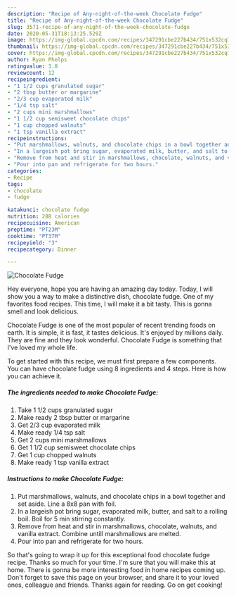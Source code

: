 ```yaml
---
description: "Recipe of Any-night-of-the-week Chocolate Fudge"
title: "Recipe of Any-night-of-the-week Chocolate Fudge"
slug: 3571-recipe-of-any-night-of-the-week-chocolate-fudge
date: 2020-05-31T18:13:25.529Z
image: https://img-global.cpcdn.com/recipes/347291cbe227b434/751x532cq70/chocolate-fudge-recipe-main-photo.jpg
thumbnail: https://img-global.cpcdn.com/recipes/347291cbe227b434/751x532cq70/chocolate-fudge-recipe-main-photo.jpg
cover: https://img-global.cpcdn.com/recipes/347291cbe227b434/751x532cq70/chocolate-fudge-recipe-main-photo.jpg
author: Ryan Phelps
ratingvalue: 3.8
reviewcount: 12
recipeingredient:
- "1 1/2 cups granulated sugar"
- "2 tbsp butter or margarine"
- "2/3 cup evaporated milk"
- "1/4 tsp salt"
- "2 cups mini marshmallows"
- "1 1/2 cup semisweet chocolate chips"
- "1 cup chopped walnuts"
- "1 tsp vanilla extract"
recipeinstructions:
- "Put marshmallows, walnuts, and chocolate chips in a bowl together and set aside. Line a 8x8 pan with foil."
- "In a largeish pot bring sugar, evaporated milk, butter, and salt to a rolling boil. Boil for 5 min stirring constantly."
- "Remove from heat and stir in marshmallows, chocolate, walnuts, and vanilla extract. Combine untill marshmallows are melted."
- "Pour into pan and refrigerate for two hours."
categories:
- Recipe
tags:
- chocolate
- fudge

katakunci: chocolate fudge 
nutrition: 288 calories
recipecuisine: American
preptime: "PT23M"
cooktime: "PT37M"
recipeyield: "3"
recipecategory: Dinner

---
```



![Chocolate Fudge](https://img-global.cpcdn.com/recipes/347291cbe227b434/751x532cq70/chocolate-fudge-recipe-main-photo.jpg)

Hey everyone, hope you are having an amazing day today. Today, I will show you a way to make a distinctive dish, chocolate fudge. One of my favorites food recipes. This time, I will make it a bit tasty. This is gonna smell and look delicious.

Chocolate Fudge is one of the most popular of recent trending foods on earth. It is simple, it is fast, it tastes delicious. It's enjoyed by millions daily. They are fine and they look wonderful. Chocolate Fudge is something that I've loved my whole life.




To get started with this recipe, we must first prepare a few components. You can have chocolate fudge using 8 ingredients and 4 steps. Here is how you can achieve it.

<!--inarticleads1-->

##### The ingredients needed to make Chocolate Fudge:

1. Take 1 1/2 cups granulated sugar
1. Make ready 2 tbsp butter or margarine
1. Get 2/3 cup evaporated milk
1. Make ready 1/4 tsp salt
1. Get 2 cups mini marshmallows
1. Get 1 1/2 cup semisweet chocolate chips
1. Get 1 cup chopped walnuts
1. Make ready 1 tsp vanilla extract




<!--inarticleads2-->

##### Instructions to make Chocolate Fudge:

1. Put marshmallows, walnuts, and chocolate chips in a bowl together and set aside. Line a 8x8 pan with foil.
1. In a largeish pot bring sugar, evaporated milk, butter, and salt to a rolling boil. Boil for 5 min stirring constantly.
1. Remove from heat and stir in marshmallows, chocolate, walnuts, and vanilla extract. Combine untill marshmallows are melted.
1. Pour into pan and refrigerate for two hours.




So that's going to wrap it up for this exceptional food chocolate fudge recipe. Thanks so much for your time. I'm sure that you will make this at home. There is gonna be more interesting food in home recipes coming up. Don't forget to save this page on your browser, and share it to your loved ones, colleague and friends. Thanks again for reading. Go on get cooking!
